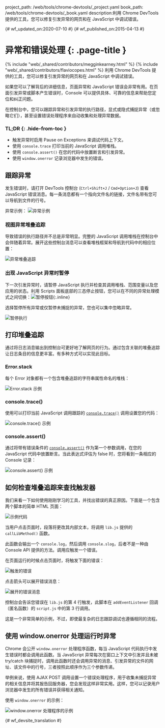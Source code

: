 project_path: /web/tools/chrome-devtools/_project.yaml
book_path: /web/tools/chrome-devtools/_book.yaml
description:利用 Chrome DevTools 提供的工具，您可以修复引发异常的网页和在 JavaScript 中调试错误。

{# wf_updated_on:2020-07-10 #}
{# wf_published_on:2015-04-13 #}

# 异常和错误处理 {: .page-title }

{% include "web/_shared/contributors/megginkearney.html" %}
{% include "web/_shared/contributors/flaviocopes.html" %}
利用 Chrome DevTools 提供的工具，您可以修复引发异常的网页和在 JavaScript 中调试错误。

如果您可以了解背后的详细信息，页面异常和 JavaScript 错误会非常有用。在页面引发异常或脚本产生错误时，Console 可以提供具体、可靠的信息来帮助您定位和纠正问题。 

在控制台中，您可以跟踪异常和引发异常的执行路径，显式或隐式捕捉异常（或忽略它们），甚至设置错误处理程序来自动收集和处理异常数据。


### TL;DR {: .hide-from-toc }
- 触发异常时启用 Pause on Exceptions 来调试代码上下文。
- 使用  <code>console.trace</code> 打印当前的 JavaScript 调用堆栈。
- 使用  <code>console.assert()</code> 在您的代码中放置断言和引发异常。
- 使用  <code>window.onerror</code> 记录浏览器中发生的错误。


## 跟踪异常

发生错误时，请打开 DevTools 控制台 (`Ctrl+Shift+J` / `Cmd+Option+J`) 查看 JavaScript 错误消息。每一条消息都有一个指向文件名的链接，文件名带有您可以导航到文件的行号。


异常示例：
![异常示例](images/track-exceptions-tracking-exceptions.jpg)

### 视图异常堆叠追踪

导致错误的执行路径并不总是非常明显。完整的 JavaScript 调用堆栈在控制台中会伴随着异常。展开这些控制台消息可以查看堆栈框架和导航到代码中的相应位置：



![异常堆叠追踪](images/track-exceptions-exception-stack-trace.jpg)

### 出现 JavaScript 异常时暂停

下一次引发异常时，请暂停 JavaScript 执行并检查其调用堆栈、范围变量以及您应用的状态。利用 Scripts 面板底部的三态停止按钮，您可以在不同的异常处理模式之间切换：![暂停按钮](images/track-exceptions-pause-gray.png){:.inline}




选择暂停所有异常或仅暂停未捕捉的异常，您也可以集中忽略异常。

![暂停执行](images/track-exceptions-pause-execution.jpg)

## 打印堆叠追踪

通过将日志消息输出到控制台可更好地了解网页的行为。通过包含关联的堆叠追踪让日志条目的信息更丰富。有多种方式可以实现此目标。

### Error.stack
每个 Error 对象都有一个包含堆叠追踪的字符串属性命名的堆栈：

![Error.stack 示例](images/track-exceptions-error-stack.jpg)

### console.trace()

使用可以打印当前 JavaScript 调用跟踪的 [`console.trace()`](./console-reference#consoletraceobject) 调用设置您的代码：

![console.trace() 示例](images/track-exceptions-console-trace.jpg)

### console.assert()

通过将带有错误条件的 [`console.assert()`](./console-reference#consoleassertexpression-object) 作为第一个参数调用，在您的 JavaScript 代码中放置断言。当此表达式评估为 false 时，您将看到一条相应的 Console 记录：




![console.assert() 示例](images/track-exceptions-console-assert.jpg)

## 如何检查堆叠追踪来查找触发器

我们来看一下如何使用刚刚学习的工具，并找出错误的真正原因。下面是一个包含两个脚本的简单 HTML 页面：



![示例代码](images/track-exceptions-example-code.png)

当用户点击页面时，段落将更改其内部文本，将调用 `lib.js` 提供的 `callLibMethod()` 函数。



此函数会输出一个 `console.log`，然后调用 `console.slog`，后者不是一种由 Console API 提供的方法。调用应触发一个错误。




在页面运行的时候点击页面时，将触发下面的错误：


![触发的错误](images/track-exceptions-example-error-triggered.png)

点击箭头可以展开错误消息：

![展开的错误消息](images/track-exceptions-example-error-message-expanded.png)

控制台会告诉您错误在 `lib.js` 的第 4 行触发，此脚本在 `addEventListener` 回调（匿名函数）的 `script.js` 中的第 3 行调用。



这是一个非常简单的示例，不过，即使最复杂的日志跟踪调试也遵循相同的流程。


## 使用 window.onerror 处理运行时异常

Chrome 会公开 `window.onerror` 处理程序函数，每当 JavaScript 代码执行中发生错误时都会调用此函数。当 JavaScript 异常每次在窗口上下文中引发并且未被 try/catch 块捕捉时，调用此函数时还会调用异常的消息、引发异常的文件的网址、该文件中的行号，三者按照此顺序作为三个参数传递。








举例来说，使用 AJAX POST 调用设置一个错误处理程序，用于收集未捕捉异常的相关信息并将其报告回服务器，您会发现这样非常实用。这样，您可以记录用户浏览器中发生的所有错误并获得相关通知。

使用 `window.onerror` 的示例：

![window.onerror 处理程序的示例](images/runtime-exceptions-window-onerror.jpg)




{# wf_devsite_translation #}

